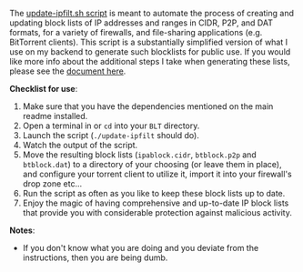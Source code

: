 The [update-ipfilt.sh script](https://github.com/bongochong/CombinedPrivacyBlockLists/blob/master/BLT/Cygwin/update-ipfilt.sh) is meant to automate the process of creating and updating block lists of IP addresses and ranges in CIDR, P2P, and DAT formats, for a variety of firewalls, and file-sharing applications (e.g. BitTorrent clients). This script is a substantially simplified version of what I use on my backend to generate such blocklists for public use. If you would like more info about the additional steps I take when generating these lists, please see the [document here](https://gist.githubusercontent.com/bongochong/46a6b7ac6450d8df4b447432ee4159ad/raw/d02e44078fd519d207206a7fe808038badfe2497/currentsources-cpbl-ipbl.txt).    

**Checklist for use**:
1. Make sure that you have the dependencies mentioned on the main readme installed.
2. Open a terminal in or `cd` into your `BLT` directory.
3. Launch the script (`./update-ipfilt` should do).
4. Watch the output of the script.
5. Move the resulting block lists (`ipablock.cidr`, `btblock.p2p` and `btblock.dat`) to a directory of your choosing (or leave them in place), and configure your torrent client to utilize it, import it into your firewall's drop zone etc...
6. Run the script as often as you like to keep these block lists up to date.
7. Enjoy the magic of having comprehensive and up-to-date IP block lists that provide you with considerable protection against malicious activity.


**Notes**:
- If you don't know what you are doing and you deviate from the instructions, then you are being dumb.
